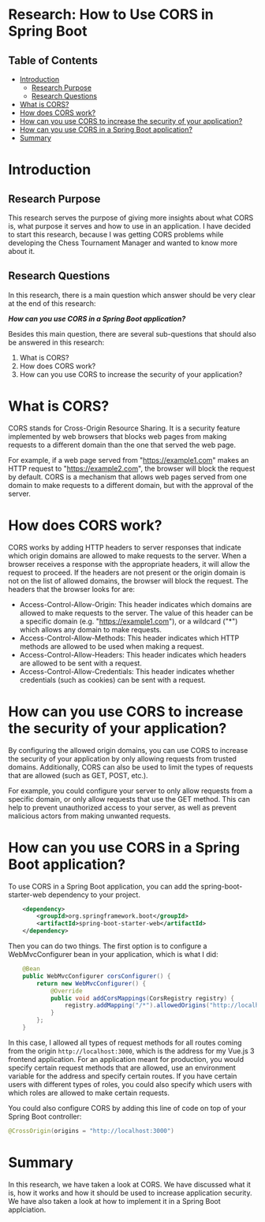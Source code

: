 <h1>Research: How to Use CORS in Spring Boot</h1>

<h2>Table of Contents</h2>

- [Introduction](#introduction)
  - [Research Purpose](#research-purpose)
  - [Research Questions](#research-questions)
- [What is CORS?](#what-is-cors)
- [How does CORS work?](#how-does-cors-work)
- [How can you use CORS to increase the security of your application?](#how-can-you-use-cors-to-increase-the-security-of-your-application)
- [How can you use CORS in a Spring Boot application?](#how-can-you-use-cors-in-a-spring-boot-application)
- [Summary](#summary)


# Introduction

## Research Purpose

This research serves the purpose of giving more insights about what CORS is, what purpose it serves and how to use in an application. I have decided to start this research, because I was getting CORS problems while developing the Chess Tournament Manager and wanted to know more about it.

## Research Questions

In this research, there is a main question which answer should be very clear at the end of this research:

***How can you use CORS in a Spring Boot application?***

Besides this main question, there are several sub-questions that should also be answered in this research:

1. What is CORS?
2. How does CORS work?
3. How can you use CORS to increase the security of your application? 

# What is CORS?

CORS stands for Cross-Origin Resource Sharing. It is a security feature implemented by web browsers that blocks web pages from making requests to a different domain than the one that served the web page.

For example, if a web page served from "https://example1.com" makes an HTTP request to "https://example2.com", the browser will block the request by default. CORS is a mechanism that allows web pages served from one domain to make requests to a different domain, but with the approval of the server.

# How does CORS work?

CORS works by adding HTTP headers to server responses that indicate which origin domains are allowed to make requests to the server. When a browser receives a response with the appropriate headers, it will allow the request to proceed. If the headers are not present or the origin domain is not on the list of allowed domains, the browser will block the request.
The headers that the browser looks for are:

- Access-Control-Allow-Origin: This header indicates which domains are allowed to make requests to the server. The value of this header can be a specific domain (e.g. "https://example1.com"), or a wildcard ("*") which allows any domain to make requests.
- Access-Control-Allow-Methods: This header indicates which HTTP methods are allowed to be used when making a request.
- Access-Control-Allow-Headers: This header indicates which headers are allowed to be sent with a request.
- Access-Control-Allow-Credentials: This header indicates whether credentials (such as cookies) can be sent with a request.

# How can you use CORS to increase the security of your application? 

By configuring the allowed origin domains, you can use CORS to increase the security of your application by only allowing requests from trusted domains. Additionally, CORS can also be used to limit the types of requests that are allowed (such as GET, POST, etc.).

For example, you could configure your server to only allow requests from a specific domain, or only allow requests that use the GET method. This can help to prevent unauthorized access to your server, as well as prevent malicious actors from making unwanted requests.

# How can you use CORS in a Spring Boot application?

To use CORS in a Spring Boot application, you can add the spring-boot-starter-web dependency to your project. 

```xml
    <dependency>
        <groupId>org.springframework.boot</groupId>
        <artifactId>spring-boot-starter-web</artifactId>
    </dependency>
```

Then you can do two things. The first option is to configure a WebMvcConfigurer bean in your application, which is what I did:

```java
    @Bean
    public WebMvcConfigurer corsConfigurer() {
        return new WebMvcConfigurer() {
            @Override
            public void addCorsMappings(CorsRegistry registry) {
                registry.addMapping("/*").allowedOrigins("http://localhost:3000");
            }
        };
    }
```

In this case, I allowed all types of request methods for all routes coming from the origin `http://localhost:3000`, which is the address for my Vue.js 3 frontend application. For an application meant for production, you would specify certain request methods that are allowed, use an environment variable for the address and specify certain routes. If you have certain users with different types of roles, you could also specify which users with which roles are allowed to make certain requests.

You could also configure CORS by adding this line of code on top of your Spring Boot controller:

```java
@CrossOrigin(origins = "http://localhost:3000")
```

# Summary

In this research, we have taken a look at CORS. We have discussed what it is, how it works and how it should be used to increase application security. We have also taken a look at how to implement it in a Spring Boot applciation.


